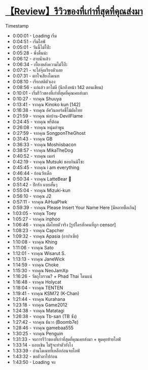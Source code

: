 # [【Review】รีวิวของที่เก่าที่สุดที่คุณส่งมา](https://www.youtube.com/watch?v=8yW8Y6JNH1A)

Timestamp

- 0:00:01 - Loading เริ่ม
- 0:04:51 - เริ่มไลฟ์
- 0:05:01 - วันนี้ไม่โป๊ะ
- 0:05:28 - พึ่งตื่นน่ะ
- 0:06:12 - อาบน้ำแล้ว
- 0:06:34 - เบื้องหลังความไม่โป๊ะ
- 0:07:21 - จะไล่จุ๊บเรียงตัวเลย
- 0:07:31 - ตกใจเสียงโดเนท
- 0:08:10 - เรียกสติตัวเอง
- 0:08:56 - แก่แล้ว ตาไม่ดี (นึกถึงหน้า 142 ตอนเขียน)
- 0:10:01 - เริ่มรีวิวของที่เก่าที่สุดที่คุณเคยส่งมา
- 0:10:27 - จากคุณ Shuuya
- 0:13:41 - จากคุณ Kinoko kun [142]
- 0:16:38 - จากคุณ อัศวินลอร์ดขี้โม้ผัดไทย
- 0:21:59 - จากคุณ พ่อบ้าน-DevilFlame
- 0:24:45 - จากคุณ พรี่ต้อม
- 0:26:08 - จากคุณ หนุ่มลำพูน
- 0:27:59 - จากคุณ SongponTheGhost
- 0:31:43 - จากคุณ GB
- 0:36:33 - จากคุณ Moshiisbacon
- 0:38:57 - จากคุณ MikaTheDog
- 0:40:52 - จากคุณ เมอร์
- 0:42:19 - จากคุณ Mutsuki ชอบกินมิโซะ
- 0:45:45 - จากคุณ i am everything
- 0:46:44 - ย้อนวัยเด็ก
- 0:50:34 - จากคุณ LatteBear 🐻
- 0:51:42 - ปีกรัก แบบสั้นๆ
- 0:55:04 - จากคุณ Mizuki-kun
- 0:56:10 - จากคุณ J2
- 0:57:11 - จากคุณ AiHuaPlwk
- 0:59:39 - จากคุณ Please Insert Your Name Here [มีหลายชื่อเกิน]
- 1:03:05 - จากคุณ Toey
- 1:05:27 - จากคุณ inphoo
- 1:06:46 - จากคุณ ผัดไทยตัวจริง [รูปใครสักคนที่ถูก censor]
- 1:08:23 - จากคุณ Capcher
- 1:09:32 - จากคุณ Apasia (อาปาเซีย)
- 1:10:08 - จากคุณ Khing
- 1:11:06 - จากคุณ Sato
- 1:12:01 - จากคุณ Wisarut S.
- 1:13:13 - จากคุณ JaneWick
- 1:14:59 - จากคุณ Choke
- 1:15:30 - จากคุณ NeoJamXp
- 1:16:26 - วัตถุโบราณ? + Phad Thai โดนแน่
- 1:16:48 - จากคุณ Holycat
- 1:18:04 - จากคุณ TENTEN
- 1:19:41 - จากคุณ KSM72 (K-Chan)
- 1:21:44 - จากคุณ Kurahana
- 1:23:18 - จากคุณ Game2012
- 1:24:38 - จากคุณ Matatagi
- 1:26:38 - จากคุณ Tb-san (TB ซัง)
- 1:27:42 - จากคุณ ธันวา (Boomb7e)
- 1:28:46 - จากคุณ gamebaa555
- 1:30:25 - จากคุณ Penguin
- 1:31:33 - จบการรีวิวของที่เก่าที่สุดที่คุณเคยส่งมา + พูดคุยท้ายไลฟ์
- 1:33:14 - แอบเขิน ไม่รู้จะทำตัวยังไง
- 1:33:39 - อ่านโดเนทที่เหลือก่อนจบไลฟ์
- 1:43:32 - ขอตัวลาไปก่อน
- 1:43:50 - Loading จบ
